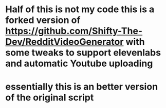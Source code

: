# Half of this is not my code this is a forked version of https://github.com/Shifty-The-Dev/RedditVideoGenerator with some tweaks to support elevenlabs and automatic Youtube uploading
# essentially this is an **better** version of the original script